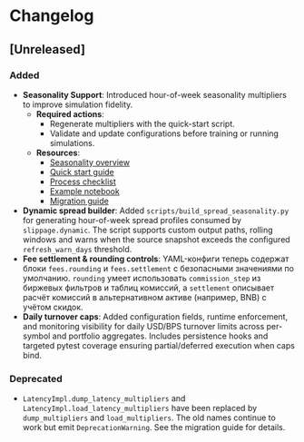 # Changelog

## [Unreleased]

### Added
- **Seasonality Support**: Introduced hour-of-week seasonality multipliers to improve simulation fidelity.
  - **Required actions**:
    - Regenerate multipliers with the quick-start script.
    - Validate and update configurations before training or running simulations.
  - **Resources**:
    - [Seasonality overview](docs/seasonality.md)
    - [Quick start guide](docs/seasonality_quickstart.md)
    - [Process checklist](docs/seasonality_checklist.md)
    - [Example notebook](docs/seasonality_example.md)
    - [Migration guide](docs/seasonality_migration.md)
- **Dynamic spread builder**: Added `scripts/build_spread_seasonality.py` for generating
  hour-of-week spread profiles consumed by `slippage.dynamic`. The script
  supports custom output paths, rolling windows and warns when the source
  snapshot exceeds the configured `refresh_warn_days` threshold.
- **Fee settlement & rounding controls**: YAML-конфиги теперь содержат блоки
  `fees.rounding` и `fees.settlement` с безопасными значениями по умолчанию.
  `rounding` умеет использовать `commission_step` из биржевых фильтров и
  таблиц комиссий, а `settlement` описывает расчёт комиссий в альтернативном
  активе (например, BNB) с учётом скидок.
- **Daily turnover caps**: Added configuration fields, runtime enforcement, and
  monitoring visibility for daily USD/BPS turnover limits across per-symbol and
  portfolio aggregates. Includes persistence hooks and targeted pytest coverage
  ensuring partial/deferred execution when caps bind.

### Deprecated
- `LatencyImpl.dump_latency_multipliers` and
  `LatencyImpl.load_latency_multipliers` have been replaced by
  `dump_multipliers` and `load_multipliers`. The old names continue to work but
  emit `DeprecationWarning`. See the migration guide for details.
